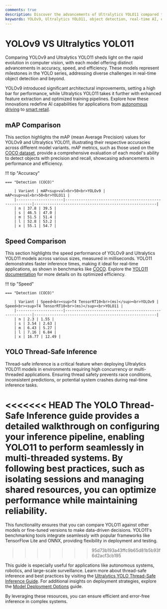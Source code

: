 ```yaml
---
comments: true
description: Discover the advancements of Ultralytics YOLO11 compared to YOLOv9 in this comprehensive model comparison. Explore their performance in object detection, real-time AI capabilities, edge AI deployment, and computer vision tasks, highlighting YOLO11's superior accuracy, speed, and efficiency.
keywords: YOLOv9, Ultralytics YOLO11, object detection, real-time AI, edge AI, computer vision, model comparison, YOLO series, AI advancements
---
```


# YOLOv9 VS Ultralytics YOLO11

Comparing YOLOv9 and Ultralytics YOLO11 sheds light on the rapid evolution in computer vision, with each model offering distinct advancements in accuracy, speed, and efficiency. These models represent milestones in the YOLO series, addressing diverse challenges in real-time object detection and beyond.

YOLOv9 introduced significant architectural improvements, setting a high bar for performance, while Ultralytics YOLO11 takes it further with enhanced feature extraction and optimized training pipelines. Explore how these innovations redefine AI capabilities for applications from [autonomous driving](https://www.ultralytics.com/blog/ultralytics-yolov8-for-speed-estimation-in-computer-vision-projects) to [smart retail](https://www.ultralytics.com/blog/ai-for-smarter-retail-inventory-management).

## mAP Comparison

This section highlights the mAP (mean Average Precision) values for YOLOv9 and Ultralytics YOLO11, illustrating their respective accuracies across different model variants. mAP metrics, such as those used on the [COCO dataset](https://docs.ultralytics.com/datasets/detect/coco/), provide a comprehensive evaluation of each model's ability to detect objects with precision and recall, showcasing advancements in performance and efficiency.

!!! tip "Accuracy"

    === "Detection (COCO)"

    	| Variant | mAP<sup>val<br>50<br>YOLOv9 | mAP<sup>val<br>50<br>YOLO11 |
    	|---------------------|-------------------------------------------------------|-------------------------------------------------------|
    	| n | 37.8 | 39.5 |
    	| s | 46.5 | 47.0 |
    	| m | 51.5 | 51.4 |
    	| l | 52.8 | 53.2 |
    	| x | 55.1 | 54.7 |


## Speed Comparison

This section highlights the speed performance of YOLOv9 and Ultralytics YOLO11 models across various sizes, measured in milliseconds. YOLO11 demonstrates faster inference times, making it ideal for real-time applications, as shown in benchmarks like [COCO](https://docs.ultralytics.com/datasets/detect/coco/). Explore the [YOLO11 documentation](https://docs.ultralytics.com/models/yolo11/) for more details on its optimized efficiency.

!!! tip "Speed"

    === "Detection (COCO)"

    	| Variant | Speed<br><sup>T4 TensorRT10<br>(ms)</sup><br>YOLOv9 | Speed<br><sup>T4 TensorRT10<br>(ms)</sup><br>YOLO11 |
    	|---------------------|-------------------------------------------------------|-------------------------------------------------------|
    	| n | 2.3 | 1.55 |
    	| s | 3.54 | 2.63 |
    	| m | 6.43 | 5.27 |
    	| l | 7.16 | 6.84 |
    	| x | 16.77 | 12.49 |

## YOLO Thread-Safe Inference

Thread-safe inference is a critical feature when deploying Ultralytics YOLO11 models in environments requiring high concurrency or multi-threaded applications. Ensuring thread safety prevents race conditions, inconsistent predictions, or potential system crashes during real-time inference tasks.

<<<<<<< HEAD
The YOLO Thread-Safe Inference guide provides a detailed walkthrough on configuring your inference pipeline, enabling YOLO11 to perform seamlessly in multi-threaded systems. By following best practices, such as isolating sessions and managing shared resources, you can optimize performance while maintaining reliability.
=======
This functionality ensures that you can compare YOLO11 against other models or fine-tuned versions to make data-driven decisions. YOLO11's benchmarking tools integrate seamlessly with popular frameworks like TensorFlow Lite and ONNX, providing flexibility in deployment and testing.

> > > > > > > 95d73b193a43ffc9b65d81b5b93f6d2acf3cb195

This guide is especially useful for applications like autonomous systems, robotics, and large-scale surveillance. Learn more about thread-safe inference and best practices by visiting the [Ultralytics YOLO Thread-Safe Inference Guide](https://docs.ultralytics.com/guides/yolo-thread-safe-inference/). For additional insights on deployment strategies, explore the [Model Deployment Options](https://docs.ultralytics.com/guides/model-deployment-options/) guide.

By leveraging these resources, you can ensure efficient and error-free inference in complex systems.
